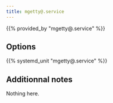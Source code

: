 ```yaml
---
title: mgetty@.service
---
```


{{% provided_by "mgetty@.service" %}}

## Options

{{% systemd_unit "mgetty@.service" %}}

## Additionnal notes

Nothing here.